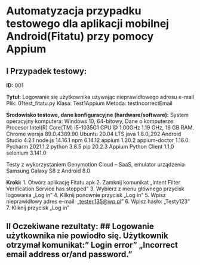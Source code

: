 # Automatyzacja przypadku testowego dla aplikacji mobilnej Android(Fitatu) przy pomocy Appium


## **I Przypadek testowy:** ##

**ID:** 001

**Tytuł:**  Logowanie się użytkownika używając nieprawidłowego adresu e-mail
Plik: 01test_fitatu.py Klasa: Test1Appium Metoda: testIncorrectEmail

**Środowisko testowe, dane konfiguracyjne (hardware/software):**
System operacyjny komputera: Windows 10, 64-bitowy, 
Dane o komputerze: Procesor Intel(R) Core(TM) i5-1035G1 CPU @ 1.00GHz   1.19 GHz, 16 GB RAM.
Chrome wersja 89.0.4389.90 
Ubuntu 20.04 LTS
java  1.8.0_292
Android Studio 4.2.1
node.js 14.16.1
npm 6.14.12
appium 1.20.2
appium-doctor 1.16.0.
Pycharm 2021.1.2
python 3.8.5
pip 20.2.3
Appium Python Client 1.1.0
selenium 3.141.0

Testy z wykorzystaniem Genymotion Cloud – SaaS, emulator urządzenia Samsung Galaxy S8 z Android 8.0


**Kroki:**
       1. Otwórz aplikację Fitatu.apk
       2. Zamknij komunikat „Intent Filter Verification Service has stopped”
       3. Wybierz z menu głównego przycisk logowania „Log in”
       4. Kliknij ponownie przycisk „Log in”
       5. Wpisz nieprawidłowy adres e-mail: „tester.135@wp.pl”
       6. Wpisz hasło: „Testy123”
       7. Kliknij przycisk „Log in”

## **II Oczekiwane rezultaty:** ##  Logowanie użytkownika nie powiodło się. Użytkownik otrzymał komunikat:” Login error” „Incorrect email address or/and password.”
 




